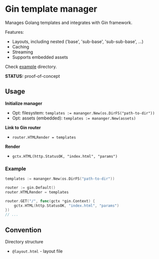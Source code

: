 # Gin template manager

Manages Golang templates and integrates with Gin framework.

Features:

- Layouts, including nested ('base', 'sub-base', 'sub-sub-base', ...)
- Caching
- Streaming
- Supports embedded assets

Check [example](example) directory.

**STATUS:** proof-of-concept

## Usage

**Initialize manager**

* Opt: filesystem: `templates := mananger.New(os.DirFS("path-to-dir"))`
* Opt: assets (embedded): `templates := mananger.New(assets)`

**Link to Gin router**

* `router.HTMLRender = templates`

**Render**

* `gctx.HTML(http.StatusOK, "index.html", "params")`

### Example

```go
templates := mananger.New(os.DirFS("path-to-dir"))

router := gin.Default()
router.HTMLRender = templates

router.GET("/", func(gctx *gin.Context) {
    gctx.HTML(http.StatusOK, "index.html", "params")
})
// ...
```

## Convention

Directory structure

* `@layout.html` - layout file
